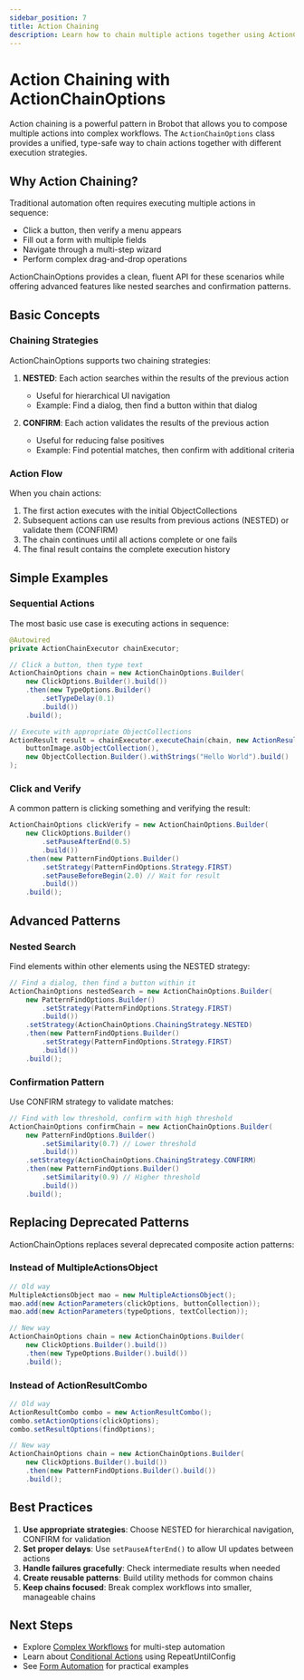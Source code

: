 ```yaml
---
sidebar_position: 7
title: Action Chaining
description: Learn how to chain multiple actions together using ActionChainOptions for complex automation workflows
---
```


# Action Chaining with ActionChainOptions

Action chaining is a powerful pattern in Brobot that allows you to compose multiple actions into complex workflows. The `ActionChainOptions` class provides a unified, type-safe way to chain actions together with different execution strategies.

## Why Action Chaining?

Traditional automation often requires executing multiple actions in sequence:
- Click a button, then verify a menu appears
- Fill out a form with multiple fields
- Navigate through a multi-step wizard
- Perform complex drag-and-drop operations

ActionChainOptions provides a clean, fluent API for these scenarios while offering advanced features like nested searches and confirmation patterns.

## Basic Concepts

### Chaining Strategies

ActionChainOptions supports two chaining strategies:

1. **NESTED**: Each action searches within the results of the previous action
   - Useful for hierarchical UI navigation
   - Example: Find a dialog, then find a button within that dialog

2. **CONFIRM**: Each action validates the results of the previous action
   - Useful for reducing false positives
   - Example: Find potential matches, then confirm with additional criteria

### Action Flow

When you chain actions:
1. The first action executes with the initial ObjectCollections
2. Subsequent actions can use results from previous actions (NESTED) or validate them (CONFIRM)
3. The chain continues until all actions complete or one fails
4. The final result contains the complete execution history

## Simple Examples

### Sequential Actions

The most basic use case is executing actions in sequence:

```java
@Autowired
private ActionChainExecutor chainExecutor;

// Click a button, then type text
ActionChainOptions chain = new ActionChainOptions.Builder(
    new ClickOptions.Builder().build())
    .then(new TypeOptions.Builder()
        .setTypeDelay(0.1)
        .build())
    .build();

// Execute with appropriate ObjectCollections
ActionResult result = chainExecutor.executeChain(chain, new ActionResult(),
    buttonImage.asObjectCollection(),
    new ObjectCollection.Builder().withStrings("Hello World").build()
);
```

### Click and Verify

A common pattern is clicking something and verifying the result:

```java
ActionChainOptions clickVerify = new ActionChainOptions.Builder(
    new ClickOptions.Builder()
        .setPauseAfterEnd(0.5)
        .build())
    .then(new PatternFindOptions.Builder()
        .setStrategy(PatternFindOptions.Strategy.FIRST)
        .setPauseBeforeBegin(2.0) // Wait for result
        .build())
    .build();
```

## Advanced Patterns

### Nested Search

Find elements within other elements using the NESTED strategy:

```java
// Find a dialog, then find a button within it
ActionChainOptions nestedSearch = new ActionChainOptions.Builder(
    new PatternFindOptions.Builder()
        .setStrategy(PatternFindOptions.Strategy.FIRST)
        .build())
    .setStrategy(ActionChainOptions.ChainingStrategy.NESTED)
    .then(new PatternFindOptions.Builder()
        .setStrategy(PatternFindOptions.Strategy.FIRST)
        .build())
    .build();
```

### Confirmation Pattern

Use CONFIRM strategy to validate matches:

```java
// Find with low threshold, confirm with high threshold
ActionChainOptions confirmChain = new ActionChainOptions.Builder(
    new PatternFindOptions.Builder()
        .setSimilarity(0.7) // Lower threshold
        .build())
    .setStrategy(ActionChainOptions.ChainingStrategy.CONFIRM)
    .then(new PatternFindOptions.Builder()
        .setSimilarity(0.9) // Higher threshold
        .build())
    .build();
```

## Replacing Deprecated Patterns

ActionChainOptions replaces several deprecated composite action patterns:

### Instead of MultipleActionsObject

```java
// Old way
MultipleActionsObject mao = new MultipleActionsObject();
mao.add(new ActionParameters(clickOptions, buttonCollection));
mao.add(new ActionParameters(typeOptions, textCollection));

// New way
ActionChainOptions chain = new ActionChainOptions.Builder(
    new ClickOptions.Builder().build())
    .then(new TypeOptions.Builder().build())
    .build();
```

### Instead of ActionResultCombo

```java
// Old way
ActionResultCombo combo = new ActionResultCombo();
combo.setActionOptions(clickOptions);
combo.setResultOptions(findOptions);

// New way
ActionChainOptions chain = new ActionChainOptions.Builder(
    new ClickOptions.Builder().build())
    .then(new PatternFindOptions.Builder().build())
    .build();
```

## Best Practices

1. **Use appropriate strategies**: Choose NESTED for hierarchical navigation, CONFIRM for validation
2. **Set proper delays**: Use `setPauseAfterEnd()` to allow UI updates between actions
3. **Handle failures gracefully**: Check intermediate results when needed
4. **Create reusable patterns**: Build utility methods for common chains
5. **Keep chains focused**: Break complex workflows into smaller, manageable chains

## Next Steps

- Explore [Complex Workflows](./complex-workflows) for multi-step automation
- Learn about [Conditional Actions](./conditional-actions) using RepeatUntilConfig
- See [Form Automation](./form-automation) for practical examples